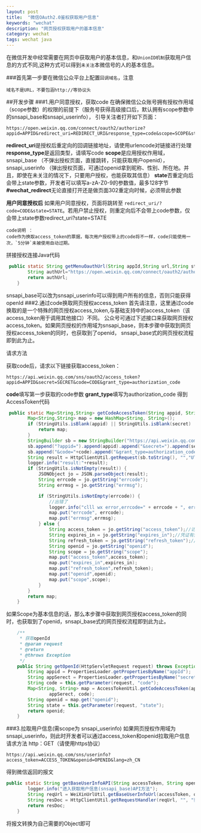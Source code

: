 ```yaml
---
layout: post
title:  "微信OAuth2.0鉴权获取用户信息"
keywords: "wechat"
description: "网页授权获取用户的基本信息"
category: wechat
tags: wechat java
---
```

在微信开发中经常需要在网页中获取用户的基本信息，和`UnionID机制`获取用户信息的方式不同,这种方式可以得到`未关注`本微信号的人的基本信息。

###首先第一步要在微信公众平台上配置`回调域名`，注意

	域名不是URL，不要包涵http://等协议头	

##开发步骤
###1.用户同意授权，获取code
在确保微信公众账号拥有授权作用域（scope参数）的权限的前提下（服务号获得高级接口后，默认拥有scope参数中的snsapi_base和snsapi_userinfo），
引导关注者打开如下页面：

	https://open.weixin.qq.com/connect/oauth2/authorize?appid=APPID&redirect_uri=REDIRECT_URI&response_type=code&scope=SCOPE&state=STATE#wechat_redirect

**redirect_uri**是授权后重定向的回调链接地址，请使用urlencode对链接进行处理
**response_type**是返回类型，请填写code
**scope**是应用授权作用域，snsapi_base （不弹出授权页面，直接跳转，只能获取用户openid），snsapi_userinfo （弹出授权页面，可通过openid拿到昵称、性别、所在地。并且，即使在未关注的情况下，只要用户授权，也能获取其信息）
**state**否重定向后会带上state参数，开发者可以填写a-zA-Z0-9的参数值，最多128字节
**#wechat_redirect**无论直接打开还是做页面302重定向时候，必须带此参数

**用户同意授权后**
如果用户同意授权，页面将跳转至 `redirect_uri/?code=CODE&state=STATE`。若用户禁止授权，则重定向后不会带上code参数，仅会带上state参数redirect_uri?state=STATE

	code说明 ：
	code作为换取access_token的票据，每次用户授权带上的code将不一样，code只能使用一次，`5分钟`未被使用自动过期。

拼接授权连接Java代码

```java
 public static String getMenuOauthUrl(String appId,String url,String state){
		String authUrl="https://open.weixin.qq.com/connect/oauth2/authorize?appid="+appId+"&redirect_uri="+url+"&response_type=code&scope=snsapi_base&state="+state+"#wechat_redirect";
		return authUrl;
	}
```
snsapi_base可以改为snsapi_userinfo可以得到用户所有的信息，否则只能获得openId
###2.通过code换取网页授权access_token
首先请注意，这里通过code换取的是一个特殊的网页授权access_token,与基础支持中的access_token（该access_token用于调用其他接口）不同。
公众号可通过下述接口来获取网页授权access_token。如果网页授权的作用域为snsapi_base，则本步骤中获取到网页授权access_token的同时，也获取到了openid，
snsapi_base式的网页授权流程即到此为止。

请求方法

获取code后，请求以下链接获取access_token： 

	https://api.weixin.qq.com/sns/oauth2/access_token?appid=APPID&secret=SECRET&code=CODE&grant_type=authorization_code

**code**填写第一步获取的code参数
**grant_type**填写为authorization_code
得到AccessToken代码

```java
 public static Map<String,String> getCodeAccessToken(String appid, String secret, String code){
        Map<String,String> map = new HashMap<String, String>();
        if (StringUtils.isBlank(appid) || StringUtils.isBlank(secret) || StringUtils.isBlank(code)) {
            return map;
        }
        StringBuilder sb = new StringBuilder("https://api.weixin.qq.com/sns/oauth2/access_token");
        sb.append("?appid=").append(appid).append("&secret=").append(secret);
        sb.append("&code="+code).append("&grant_type=authorization_code");
        String result = HttpClientUtil.getRequest(sb.toString(), "","UTF-8", "text/html");
        logger.info("result:"+result);
        if (StringUtils.isNotEmpty(result)) {
            JSONObject jo = JSON.parseObject(result);
            String errcode = jo.getString("errcode");
            String errmsg = jo.getString("errmsg");

            if (StringUtils.isNotEmpty(errcode)) {
                //出错了
                logger.info("clll wx error,errcode=" + errcode + ", errmsg=" + errmsg);
                map.put("errcode", errcode);
                map.put("errmsg",errmsg);
            } else {
                String access_token = jo.getString("access_token");//访问凭证
                String expires_in = jo.getString("expires_in");//凭证有效时间
                String refresh_token = jo.getString("refresh_token");//用户刷新access_token
                String openid = jo.getString("openid");
                String scope = jo.getString("scope"); 
                map.put("access_token",access_token);
                map.put("expires_in",expires_in);
                map.put("refresh_token",refresh_token);
                map.put("openid",openid);
                map.put("scope",scope);
            }
        }
        return map;
    }
```

如果Scope为基本信息的话，那么本步骤中获取到网页授权access_token的同时，也获取到了openid，snsapi_base式的网页授权流程即到此为止。

```java
	/**
	 * 获取openId
	 * @param request
	 * @return
	 * @throws Exception
	 */
	public String getOpenId(HttpServletRequest request) throws Exception {
		String appid = PropertiesLoader.getPropertiesByName("appId");
		String appSerect = PropertiesLoader.getPropertiesByName("secret");
		String code = this.getParameter(request, "code");
		Map<String, String> map = AccessTokenUtil.getCodeAccessToken(appid,
				appSerect, code);
		String openid = map.get("openid");
		String state = this.getParameter(request, "state");
		return openid;
	}
```

###3.拉取用户信息(需scope为 snsapi_userinfo)
如果网页授权作用域为snsapi_userinfo，则此时开发者可以通过access_token和openid拉取用户信息
请求方法
http：GET（请使用https协议）

	https://api.weixin.qq.com/sns/userinfo?access_token=ACCESS_TOKEN&openid=OPENID&lang=zh_CN

得到微信返回的报文

```java
public static String getBaseUserInfoAPI(String accessToken, String openId){
		logger.info("进入获取用户信息(snsapi_base)API方法");
		String reqUrl = WeiXinUrlUtil.getBaseUserInfoUrl(accessToken, openId);
		String resDoc = HttpClientUtil.getRequestHandler(reqUrl, "", "获取用户信息");
		return resDoc;
	}
```

将报文转换为自己需要的Object即可